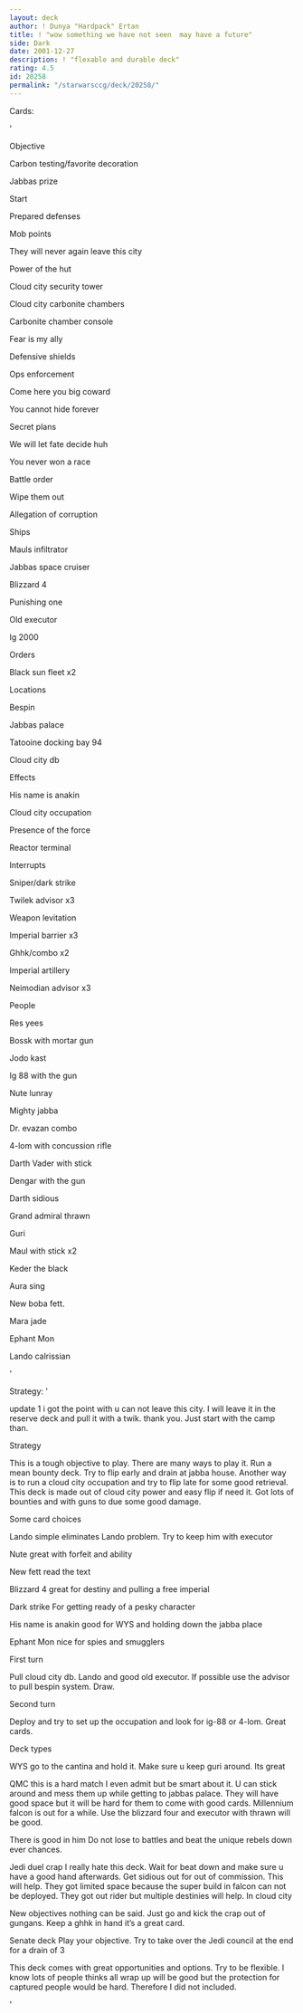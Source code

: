 ```yaml
---
layout: deck
author: ! Dunya "Hardpack" Ertan
title: ! "wow something we have not seen  may have a future"
side: Dark
date: 2001-12-27
description: ! "flexable and durable deck"
rating: 4.5
id: 20258
permalink: "/starwarsccg/deck/20258/"
---
```

Cards: 

' 

Objective  

Carbon testing/favorite decoration

Jabbas prize


Start

Prepared defenses

Mob points

They will never again leave this city

Power of the hut

Cloud city security tower

Cloud city carbonite chambers

Carbonite chamber console

Fear is my ally

Defensive shields

Ops enforcement

Come here you big coward

You cannot hide forever

Secret plans

We will let fate decide huh

You never won a race

Battle order

Wipe them out

Allegation of corruption


Ships

Mauls infiltrator

Jabbas space cruiser

Blizzard 4

Punishing one

Old executor

Ig 2000


Orders

Black sun fleet x2


Locations

Bespin

Jabbas palace

Tatooine docking bay 94

Cloud city db


Effects

His name is anakin

Cloud city occupation

Presence of the force

Reactor terminal


Interrupts

Sniper/dark strike 

Twilek advisor x3

Weapon levitation 

Imperial barrier x3

Ghhk/combo x2

Imperial artillery 

Neimodian advisor x3


People

Res yees

Bossk with mortar gun

Jodo kast

Ig 88 with the gun

Nute lunray

Mighty jabba

Dr. evazan combo

4-lom with concussion rifle

Darth Vader with stick

Dengar with the gun

Darth sidious

Grand admiral thrawn

Guri

Maul with stick x2

Keder the black

Aura sing

New boba fett. 

Mara jade

Ephant Mon

Lando calrissian


'

Strategy: '

update 1 i got the point with u can not leave this city. I will leave it in the reserve deck and pull it with a twik. thank you. Just start with the camp than. 



Strategy


This is a tough objective to play. There are many ways to play it. Run a mean bounty deck. Try to flip early and drain at jabba house. Another way is to run a cloud city occupation and try to flip late for some good retrieval. This deck is made out of cloud city power and easy flip if need it. Got lots of bounties and with guns to due some good damage.


Some card choices

Lando simple eliminates Lando problem. Try to keep him with executor


Nute great with forfeit and ability


New fett read the text


Blizzard 4 great for destiny and pulling a free imperial


Dark strike For getting ready of a pesky character


His name is anakin good for WYS and holding down the jabba place


Ephant Mon nice for spies and smugglers




First turn

Pull cloud city db. Lando and good old executor. If possible use the advisor to pull bespin system. Draw. 


Second turn 

Deploy and try to set up the occupation and look for ig-88 or 4-lom. Great cards.


Deck types

WYS go to the cantina and hold it. Make sure u keep guri around. Its great


QMC this is a hard match I even admit but be smart about it. U can stick around and mess them up while getting to jabbas palace. They will have good space but it will be hard for them to come with good cards. Millennium falcon is out for a while. Use the blizzard four and executor with thrawn will be good.


There is good in him Do not lose to battles and beat the unique rebels down ever chances.


Jedi duel crap I really hate this deck. Wait for beat down and make sure u have a good hand afterwards. Get sidious out for out of commission. This will help. They got limited space because the super build in falcon can not be deployed. They got out rider but multiple destinies will help. In cloud city


New objectives nothing can be said. Just go and kick the crap out of gungans. Keep a ghhk in hand it’s a great card.


Senate deck Play your objective. Try to take over the Jedi council at the end for a drain of 3


This deck comes with great opportunities and options. Try to be flexible. I know lots of people thinks all wrap up will be good but the protection for captured people would be hard. Therefore I did not included.


'
